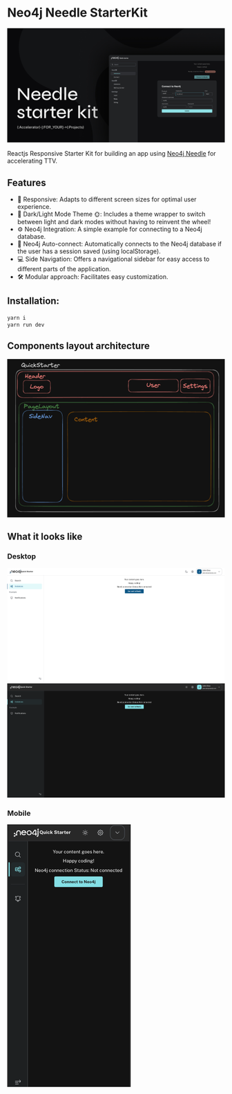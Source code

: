 # Neo4j Needle StarterKit
![Header](doc/FeaturedImg.jpg)

Reactjs Responsive Starter Kit for building an app using [Neo4j Needle](https://www.neo4j.design/) for accelerating TTV.

## Features
- 🚀 Responsive: Adapts to different screen sizes for optimal user experience.
- 🌚 Dark/Light Mode Theme 🌞: Includes a theme wrapper to switch between light and dark modes without having to reinvent the wheel!
- ⚙️ Neo4j Integration: A simple example for connecting to a Neo4j database.
- 🔐 Neo4j Auto-connect: Automatically connects to the Neo4j database if the user has a session saved (using localStorage).
- 💻 Side Navigation: Offers a navigational sidebar for easy access to different parts of the application.
- 🛠️️ Modular approach: Facilitates easy customization.


## Installation:
```shell
yarn i
yarn run dev
```

## Components layout architecture
![Architecture](doc/ComponentArchitecture.png)

## What it looks like
### Desktop
![Desktop](/doc/Desktop-light.png)
![Desktop](/doc/Desktop-dark.png)
### Mobile
![Mobile](/doc/Mobile-dark.png)

